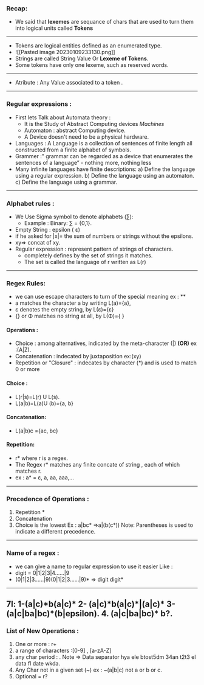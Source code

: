 ### Recap:
- We said that **lexemes** are sequance of chars that are used to turn them into logical units called **Tokens**
---
- Tokens are logical entities defined as an enumerated type.
- ![[Pasted image 20230109233130.png]]
- Strings are called String Value Or **Lexeme of Tokens**.
- Some tokens have only one lexeme, such as reserved words.
---
- Atribute : Any Value associated to a token .
---
### Regular expressions :
- First lets Talk about Automata theory : 
	- It is the Study of Abstract Computing devices *Machines*
	- Automaton : abstract Computing device.
	- A Device doesn't need to be a physical hardware.
- Languages : A Language is a collection of sentences of finite length all constructed from a finite alphabet of symbols.
- Grammer :" grammar can be regarded as a device that enumerates the sentences of a language” - nothing more, nothing less
- Many infinite languages have finite descriptions:
	a) Define the language using a regular expression.
	b) Define the language using an automaton.
	c) Define the language using a grammar.
---
### Alphabet rules :
- We Use Sigma symbol to denote alphabets (∑):
	- Example : Binary: ∑ = {0,1}.
- Empty String : epsilon ( ε) 
- if he asked for |x|= the sum of numbers or strings without the epsilons.
- xy=> concat of xy.
- Regular expression : represent pattern of strings of characters.
	- completely defines by the set of strings it matches.
	- The set is called the language of r written as L(r)
___
### Regex Rules:
- we can use escape characters to turn of the special meaning ex : \*\*
- a matches the character a by writing L(a)={a},
- ε denotes the empty string, by L(ε)={ε}
- {} or Φ matches no string at all, by L(Φ)={ }
#### Operations : 
- Choice : among alternatives, indicated by the meta-character (|) **(OR)** ex :(A|Z).
- Concatenation : indecated by juxtaposition ex:(xy)
- Repetition or "Closure" : indecates by character (\*) and is used to match 0 or more
#### Choice :
- L(r|s)=L(r) U L(s).
- L(a|b)=L(a)U (b)={a, b}
#### Concatenation:
- L(a|b)c ={ac, bc}
#### Repetition:
- r* where r is a regex.
- The Regex r* matches any finite concate of string , each of which matches r.
- ex : a* = ε, a, aa, aaa,...
---
### Precedence of Operations : 
1. Repetition \*
2. Concatenation 
3. Choice is the lowest
Ex : a|bc* =>a|(b(c*))
Note: Parentheses is used to indicate a different precedence.

---
### Name of a regex :
- we can give a name to regular expression to use it easier Like :
- digit = 0|1|2|3|4......|9
-  (0|1|2|3......|9)(0|1|2|3......|9)* => digit digit*
---
7l:
1-(a|c)\*b(a|c)\*
2- (a|c)\*b(a|c)\*|(a|c)\*
3- (a|c|ba|bc)\*(b|epsilon).
4. (a|c|ba|bc)\* b?.
---
### List of New Operations : 
1. One or more : r+
2. a range of characters :\[0-9\] , \[a-zA-Z\]
3. any char period : .
Note => Data separator hya ele btost5dm 34an t2t3 el data fl date wkda.
4. Any Char not in a given set (~) ex : ~(a|b|c) not a or b or c.
5. Optional = r?